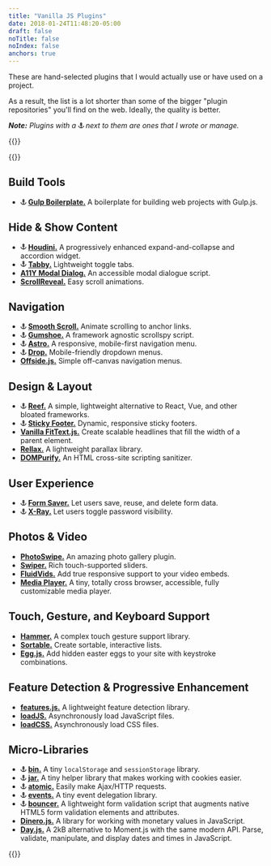 ```yaml
---
title: "Vanilla JS Plugins"
date: 2018-01-24T11:48:20-05:00
draft: false
noTitle: false
noIndex: false
anchors: true
---
```


These are hand-selected plugins that I would actually use or have used on a project.

As a result, the list is a lot shorter than some of the bigger "plugin repositories" you'll find on the web. Ideally, the quality is better.

*__Note:__ Plugins with a <svg xmlns="http://www.w3.org/2000/svg" style="height:.8em;width:.8em" height="1em" width="1em" viewBox="0 0 16 16"><title>(By Chris)</title><path fill="currentColor" d="M14 9v2.066c-1.258 1.285-3.016 2.526-5 2.852V8.001h3v-1L9 5.83A3.001 3.001 0 0 0 8 .001 3 3 0 0 0 7 5.83L4 7.001v1h3v5.917c-1.984-.326-3.742-1.567-5-2.852V9H0v1c0 2 4 6 8 6s8-4 8-6V9h-2zM9 3a1 1 0 1 1-2 0 1 1 0 0 1 2 0z"></path></svg> next to them are ones that I wrote or manage.*

{{<cta for="toolkit-plugins">}}

{{<toc>}}

## Build Tools

- <svg xmlns="http://www.w3.org/2000/svg" style="height:.8em;width:.8em" height="1em" width="1em" viewBox="0 0 16 16"><title>(By Chris)</title><path fill="currentColor" d="M14 9v2.066c-1.258 1.285-3.016 2.526-5 2.852V8.001h3v-1L9 5.83A3.001 3.001 0 0 0 8 .001 3 3 0 0 0 7 5.83L4 7.001v1h3v5.917c-1.984-.326-3.742-1.567-5-2.852V9H0v1c0 2 4 6 8 6s8-4 8-6V9h-2zM9 3a1 1 0 1 1-2 0 1 1 0 0 1 2 0z"></path></svg> **[Gulp Boilerplate.](https://github.com/cferdinandi/gulp-boilerplate)** A boilerplate for building web projects with Gulp.js.

## Hide & Show Content

- <svg xmlns="http://www.w3.org/2000/svg" style="height:.8em;width:.8em" height="1em" width="1em" viewBox="0 0 16 16"><title>(By Chris)</title><path fill="currentColor" d="M14 9v2.066c-1.258 1.285-3.016 2.526-5 2.852V8.001h3v-1L9 5.83A3.001 3.001 0 0 0 8 .001 3 3 0 0 0 7 5.83L4 7.001v1h3v5.917c-1.984-.326-3.742-1.567-5-2.852V9H0v1c0 2 4 6 8 6s8-4 8-6V9h-2zM9 3a1 1 0 1 1-2 0 1 1 0 0 1 2 0z"></path></svg> **[Houdini.](https://github.com/cferdinandi/houdini/)** A progressively enhanced expand-and-collapse and accordion widget.
- <svg xmlns="http://www.w3.org/2000/svg" style="height:.8em;width:.8em" height="1em" width="1em" viewBox="0 0 16 16"><title>(By Chris)</title><path fill="currentColor" d="M14 9v2.066c-1.258 1.285-3.016 2.526-5 2.852V8.001h3v-1L9 5.83A3.001 3.001 0 0 0 8 .001 3 3 0 0 0 7 5.83L4 7.001v1h3v5.917c-1.984-.326-3.742-1.567-5-2.852V9H0v1c0 2 4 6 8 6s8-4 8-6V9h-2zM9 3a1 1 0 1 1-2 0 1 1 0 0 1 2 0z"></path></svg> **[Tabby.](https://github.com/cferdinandi/tabby/)** Lightweight toggle tabs.
- **[A11Y Modal Dialog.](https://github.com/scottaohara/accessible_modal_window)** An accessible modal dialogue script.
- **[ScrollReveal.](https://scrollrevealjs.org/)** Easy scroll animations.


## Navigation

- <svg xmlns="http://www.w3.org/2000/svg" style="height:.8em;width:.8em" height="1em" width="1em" viewBox="0 0 16 16"><title>(By Chris)</title><path fill="currentColor" d="M14 9v2.066c-1.258 1.285-3.016 2.526-5 2.852V8.001h3v-1L9 5.83A3.001 3.001 0 0 0 8 .001 3 3 0 0 0 7 5.83L4 7.001v1h3v5.917c-1.984-.326-3.742-1.567-5-2.852V9H0v1c0 2 4 6 8 6s8-4 8-6V9h-2zM9 3a1 1 0 1 1-2 0 1 1 0 0 1 2 0z"></path></svg> **[Smooth Scroll.](https://github.com/cferdinandi/smooth-scroll/)** Animate scrolling to anchor links.
- <svg xmlns="http://www.w3.org/2000/svg" style="height:.8em;width:.8em" height="1em" width="1em" viewBox="0 0 16 16"><title>(By Chris)</title><path fill="currentColor" d="M14 9v2.066c-1.258 1.285-3.016 2.526-5 2.852V8.001h3v-1L9 5.83A3.001 3.001 0 0 0 8 .001 3 3 0 0 0 7 5.83L4 7.001v1h3v5.917c-1.984-.326-3.742-1.567-5-2.852V9H0v1c0 2 4 6 8 6s8-4 8-6V9h-2zM9 3a1 1 0 1 1-2 0 1 1 0 0 1 2 0z"></path></svg> **[Gumshoe.](https://github.com/cferdinandi/gumshoe/)** A framework agnostic scrollspy script.
- <svg xmlns="http://www.w3.org/2000/svg" style="height:.8em;width:.8em" height="1em" width="1em" viewBox="0 0 16 16"><title>(By Chris)</title><path fill="currentColor" d="M14 9v2.066c-1.258 1.285-3.016 2.526-5 2.852V8.001h3v-1L9 5.83A3.001 3.001 0 0 0 8 .001 3 3 0 0 0 7 5.83L4 7.001v1h3v5.917c-1.984-.326-3.742-1.567-5-2.852V9H0v1c0 2 4 6 8 6s8-4 8-6V9h-2zM9 3a1 1 0 1 1-2 0 1 1 0 0 1 2 0z"></path></svg> **[Astro.](https://github.com/cferdinandi/astro/)** A responsive, mobile-first navigation menu.
- <svg xmlns="http://www.w3.org/2000/svg" style="height:.8em;width:.8em" height="1em" width="1em" viewBox="0 0 16 16"><title>(By Chris)</title><path fill="currentColor" d="M14 9v2.066c-1.258 1.285-3.016 2.526-5 2.852V8.001h3v-1L9 5.83A3.001 3.001 0 0 0 8 .001 3 3 0 0 0 7 5.83L4 7.001v1h3v5.917c-1.984-.326-3.742-1.567-5-2.852V9H0v1c0 2 4 6 8 6s8-4 8-6V9h-2zM9 3a1 1 0 1 1-2 0 1 1 0 0 1 2 0z"></path></svg> **[Drop.](https://github.com/cferdinandi/drop/)** Mobile-friendly dropdown menus.
- **[Offside.js.](https://github.com/toomuchdesign/offside)** Simple off-canvas navigation menus.


## Design & Layout

- <svg xmlns="http://www.w3.org/2000/svg" style="height:.8em;width:.8em" height="1em" width="1em" viewBox="0 0 16 16"><title>(By Chris)</title><path fill="currentColor" d="M14 9v2.066c-1.258 1.285-3.016 2.526-5 2.852V8.001h3v-1L9 5.83A3.001 3.001 0 0 0 8 .001 3 3 0 0 0 7 5.83L4 7.001v1h3v5.917c-1.984-.326-3.742-1.567-5-2.852V9H0v1c0 2 4 6 8 6s8-4 8-6V9h-2zM9 3a1 1 0 1 1-2 0 1 1 0 0 1 2 0z"></path></svg> **[Reef.](https://github.com/cferdinandi/reef/)** A simple, lightweight alternative to React, Vue, and other bloated frameworks.
- <svg xmlns="http://www.w3.org/2000/svg" style="height:.8em;width:.8em" height="1em" width="1em" viewBox="0 0 16 16"><title>(By Chris)</title><path fill="currentColor" d="M14 9v2.066c-1.258 1.285-3.016 2.526-5 2.852V8.001h3v-1L9 5.83A3.001 3.001 0 0 0 8 .001 3 3 0 0 0 7 5.83L4 7.001v1h3v5.917c-1.984-.326-3.742-1.567-5-2.852V9H0v1c0 2 4 6 8 6s8-4 8-6V9h-2zM9 3a1 1 0 1 1-2 0 1 1 0 0 1 2 0z"></path></svg> **[Sticky Footer.](https://github.com/cferdinandi/sticky-footer/)** Dynamic, responsive sticky footers.
- **[Vanilla FitText.js.](https://github.com/adactio/FitText.js)** Create scalable headlines that fill the width of a parent element.
- **[Rellax.](https://dixonandmoe.com/rellax/)** A lightweight parallax library.
- **[DOMPurify.](https://github.com/cure53/DOMPurify)** An HTML cross-site scripting sanitizer.


## User Experience

- <svg xmlns="http://www.w3.org/2000/svg" style="height:.8em;width:.8em" height="1em" width="1em" viewBox="0 0 16 16"><title>(By Chris)</title><path fill="currentColor" d="M14 9v2.066c-1.258 1.285-3.016 2.526-5 2.852V8.001h3v-1L9 5.83A3.001 3.001 0 0 0 8 .001 3 3 0 0 0 7 5.83L4 7.001v1h3v5.917c-1.984-.326-3.742-1.567-5-2.852V9H0v1c0 2 4 6 8 6s8-4 8-6V9h-2zM9 3a1 1 0 1 1-2 0 1 1 0 0 1 2 0z"></path></svg> **[Form Saver.](https://github.com/cferdinandi/form-saver/)** Let users save, reuse, and delete form data.
- <svg xmlns="http://www.w3.org/2000/svg" style="height:.8em;width:.8em" height="1em" width="1em" viewBox="0 0 16 16"><title>(By Chris)</title><path fill="currentColor" d="M14 9v2.066c-1.258 1.285-3.016 2.526-5 2.852V8.001h3v-1L9 5.83A3.001 3.001 0 0 0 8 .001 3 3 0 0 0 7 5.83L4 7.001v1h3v5.917c-1.984-.326-3.742-1.567-5-2.852V9H0v1c0 2 4 6 8 6s8-4 8-6V9h-2zM9 3a1 1 0 1 1-2 0 1 1 0 0 1 2 0z"></path></svg> **[X-Ray.](https://github.com/cferdinandi/x-ray/)** Let users toggle password visibility.


## Photos & Video

- **[PhotoSwipe.](http://photoswipe.com/)** An amazing photo gallery plugin.
- **[Swiper.](http://idangero.us/swiper/)** Rich touch-supported sliders.
- **[FluidVids.](https://github.com/toddmotto/fluidvids)** Add true responsive support to your video embeds.
- **[Media Player.](https://github.com/jonathantneal/media-player)** A tiny, totally cross browser, accessible, fully customizable media player.


## Touch, Gesture, and Keyboard Support

- **[Hammer.](http://hammerjs.github.io/)** A complex touch gesture support library.
- **[Sortable.](https://sortablejs.github.io/Sortable/)** Create sortable, interactive lists.
- **[Egg.js.](http://thatmikeflynn.com/egg.js/)** Add hidden easter eggs to your site with keystroke combinations.


## Feature Detection & Progressive Enhancement

- **[features.js.](http://featurejs.com/)** A lightweight feature detection library.
- **[loadJS.](https://github.com/filamentgroup/loadJS/)** Asynchronously load JavaScript files.
- **[loadCSS.](https://github.com/filamentgroup/loadCSS/)** Asynchronously load CSS files.


## Micro-Libraries

- <svg xmlns="http://www.w3.org/2000/svg" style="height:.8em;width:.8em" height="1em" width="1em" viewBox="0 0 16 16"><title>(By Chris)</title><path fill="currentColor" d="M14 9v2.066c-1.258 1.285-3.016 2.526-5 2.852V8.001h3v-1L9 5.83A3.001 3.001 0 0 0 8 .001 3 3 0 0 0 7 5.83L4 7.001v1h3v5.917c-1.984-.326-3.742-1.567-5-2.852V9H0v1c0 2 4 6 8 6s8-4 8-6V9h-2zM9 3a1 1 0 1 1-2 0 1 1 0 0 1 2 0z"></path></svg> **[bin.](https://github.com/cferdinandi/bin)** A tiny `localStorage` and `sessionStorage` library.
- <svg xmlns="http://www.w3.org/2000/svg" style="height:.8em;width:.8em" height="1em" width="1em" viewBox="0 0 16 16"><title>(By Chris)</title><path fill="currentColor" d="M14 9v2.066c-1.258 1.285-3.016 2.526-5 2.852V8.001h3v-1L9 5.83A3.001 3.001 0 0 0 8 .001 3 3 0 0 0 7 5.83L4 7.001v1h3v5.917c-1.984-.326-3.742-1.567-5-2.852V9H0v1c0 2 4 6 8 6s8-4 8-6V9h-2zM9 3a1 1 0 1 1-2 0 1 1 0 0 1 2 0z"></path></svg> **[jar.](https://github.com/cferdinandi/jar)** A tiny helper library that makes working with cookies easier.
- <svg xmlns="http://www.w3.org/2000/svg" style="height:.8em;width:.8em" height="1em" width="1em" viewBox="0 0 16 16"><title>(By Chris)</title><path fill="currentColor" d="M14 9v2.066c-1.258 1.285-3.016 2.526-5 2.852V8.001h3v-1L9 5.83A3.001 3.001 0 0 0 8 .001 3 3 0 0 0 7 5.83L4 7.001v1h3v5.917c-1.984-.326-3.742-1.567-5-2.852V9H0v1c0 2 4 6 8 6s8-4 8-6V9h-2zM9 3a1 1 0 1 1-2 0 1 1 0 0 1 2 0z"></path></svg> **[atomic.](https://github.com/cferdinandi/atomic)** Easily make Ajax/HTTP requests.
- <svg xmlns="http://www.w3.org/2000/svg" style="height:.8em;width:.8em" height="1em" width="1em" viewBox="0 0 16 16"><title>(By Chris)</title><path fill="currentColor" d="M14 9v2.066c-1.258 1.285-3.016 2.526-5 2.852V8.001h3v-1L9 5.83A3.001 3.001 0 0 0 8 .001 3 3 0 0 0 7 5.83L4 7.001v1h3v5.917c-1.984-.326-3.742-1.567-5-2.852V9H0v1c0 2 4 6 8 6s8-4 8-6V9h-2zM9 3a1 1 0 1 1-2 0 1 1 0 0 1 2 0z"></path></svg> **[events.](https://github.com/cferdinandi/events)** A tiny event delegation library.
- <svg xmlns="http://www.w3.org/2000/svg" style="height:.8em;width:.8em" height="1em" width="1em" viewBox="0 0 16 16"><title>(By Chris)</title><path fill="currentColor" d="M14 9v2.066c-1.258 1.285-3.016 2.526-5 2.852V8.001h3v-1L9 5.83A3.001 3.001 0 0 0 8 .001 3 3 0 0 0 7 5.83L4 7.001v1h3v5.917c-1.984-.326-3.742-1.567-5-2.852V9H0v1c0 2 4 6 8 6s8-4 8-6V9h-2zM9 3a1 1 0 1 1-2 0 1 1 0 0 1 2 0z"></path></svg> **[bouncer.](https://github.com/cferdinandi/bouncer)** A lightweight form validation script that augments native HTML5 form validation elements and attributes.
- **[Dinero.js.](https://sarahdayan.github.io/dinero.js/)** A library for working with monetary values in JavaScript.
- **[Day.js.](https://github.com/xx45/dayjs)** A 2kB alternative to Moment.js with the same modern API. Parse, validate, manipulate, and display dates and times in JavaScript.

{{<mailchimp intro="true">}}